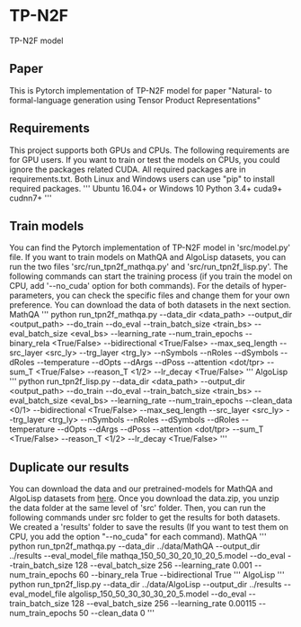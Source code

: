 # TP-N2F
 TP-N2F model
## Paper
 This is Pytorch implementation of TP-N2F model for paper "Natural- to formal-language generation using Tensor Product Representations"

## Requirements
 This project supports both GPUs and CPUs. The following requirements are for GPU users. If you want to train or test the models on CPUs, you could ignore the packages related CUDA. All required packages are in requirements.txt. Both Linux and Windows users can use "pip" to install required packages.
 '''
 Ubuntu 16.04+ or Windows 10
 Python 3.4+
 cuda9+
 cudnn7+
 '''

## Train models
 You can find the Pytorch implementation of TP-N2F model in 'src/model.py' file. If you want to train models on MathQA and AlgoLisp datasets, you can run the two files 'src/run_tpn2f_mathqa.py' and 'src/run_tpn2f_lisp.py'. The following commands can start the training process (if you train the model on CPU, add '--no_cuda' option for both commands). For the details of hyper-parameters, you can check the specific files and change them for your own preference. You can download the data of both datasets in the next section.
 MathQA
 '''
 python run_tpn2f_mathqa.py --data_dir <data_path> --output_dir <output_path> --do_train --do_eval --train_batch_size <train_bs> --eval_batch_size <eval_bs> --learning_rate <lr> --num_train_epochs <epochs> --binary_rela <True/False> --bidirectional <True/False> --max_seq_length <seqlen> --src_layer <src_ly> --trg_layer <trg_ly> --nSymbols <nfiller> --nRoles <nrole> --dSymbols <dfiller> --dRoles <drole> --temperature <temp> --dOpts <dopt> --dArgs <darg> --dPoss <dpos> --attention <dot/tpr> --sum_T <True/False> --reason_T <1/2> --lr_decay <True/False>
 '''
 AlgoLisp
 '''
 python run_tpn2f_lisp.py --data_dir <data_path> --output_dir <output_path> --do_train --do_eval --train_batch_size <train_bs> --eval_batch_size <eval_bs> --learning_rate <lr> --num_train_epochs <epochs> --clean_data <0/1> --bidirectional <True/False> --max_seq_length <seqlen> --src_layer <src_ly> --trg_layer <trg_ly> --nSymbols <nfiller> --nRoles <nrole> --dSymbols <dfiller> --dRoles <drole> --temperature <temp> --dOpts <dopt> --dArgs <darg> --dPoss <dpos> --attention <dot/tpr> --sum_T <True/False> --reason_T <1/2> --lr_decay <True/False>
 '''

## Duplicate our results
 You can download the data and our pretrained-models for MathQA and AlgoLisp datasets from [here](https://drive.google.com/open?id=1hhz23fkLmgpDKPzxaTnwYiLpCKGi_CJ1). Once you download the data.zip, you unzip the data folder at the same level of 'src' folder. Then, you can run the following commands under src folder to get the results for both datasets. We created a 'results' folder to save the results (If you want to test them on CPU, you add the option "--no_cuda" for each command).
 MathQA
 '''
 python run_tpn2f_mathqa.py --data_dir ../data/MathQA --output_dir ../results --eval_model_file mathqa_150_50_30_20_10_20_5.model --do_eval --train_batch_size 128 --eval_batch_size 256 --learning_rate 0.001 --num_train_epochs 60 --binary_rela True --bidirectional True
 '''
 AlgoLisp
 '''
 python run_tpn2f_lisp.py --data_dir ../data/AlgoLisp --output_dir ../results --eval_model_file algolisp_150_50_30_30_30_20_5.model --do_eval --train_batch_size 128 --eval_batch_size 256 --learning_rate 0.00115 --num_train_epochs 50 --clean_data 0
 '''
